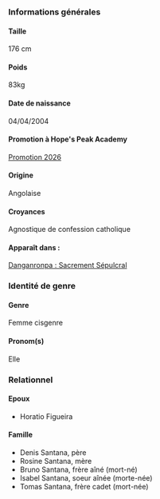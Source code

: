 [Design]: https://cdn.discordapp.com/attachments/1046041145756614686/1046041313558147152/Design.png
[FEUILLE_VOLANTE]: FinDesPhotos

[2026]: ?2026
[SS]: ?Sacrement_Sepulcral

### Informations générales
#### Taille
176 cm

#### Poids
83kg

#### Date de naissance
04/04/2004

#### Promotion à Hope's Peak Academy
[Promotion 2026][2026]

#### Origine
Angolaise

#### Croyances
Agnostique de confession catholique

#### Apparaît dans :
[Danganronpa : Sacrement Sépulcral][SS]

### Identité de genre
#### Genre
Femme cisgenre

#### Pronom(s)
Elle

### Relationnel
#### Epoux
- Horatio Figueira
#### Famille
- Denis Santana, père
- Rosine Santana, mère
- Bruno Santana, frère aîné (mort-né)
- Isabel Santana, soeur aînée (morte-née)
- Tomas Santana, frère cadet (mort-née)
